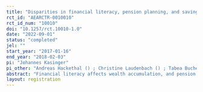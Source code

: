 ```yaml
---
title: "Disparities in financial literacy, pension planning, and saving behavior"
rct_id: "AEARCTR-0010010"
rct_id_num: "10010"
doi: "10.1257/rct.10010-1.0"
date: "2022-09-01"
status: "completed"
jel: ""
start_year: "2017-01-16"
end_year: "2018-02-03"
pi: "Johannes Kasinger"
pi_other: "Andreas Hackethal () ; Christine Laudenbach () ; Tabea Bucher-Koenen () "
abstract: "Financial literacy affects wealth accumulation, and pension planning plays a key role in this relationship. In a large field experiment, we employ a digital pension aggregation tool to confront a treatment group with a simplified overview of their current pension claims across all pillars of the pension system. We combine survey and administrative bank data to measure the effects on actual saving behavior. Access to the tool decreases pension uncertainty for treated individuals. Average savings increase---especially for the financially less literate. We conclude that simplification of pension information can potentially reduce disparities in pension planning and savings behavior."
layout: registration
---
```


